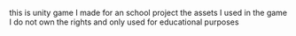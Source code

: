 this is unity game I made for an school project the assets I used in the game I do not own the rights and only used for educational purposes 
